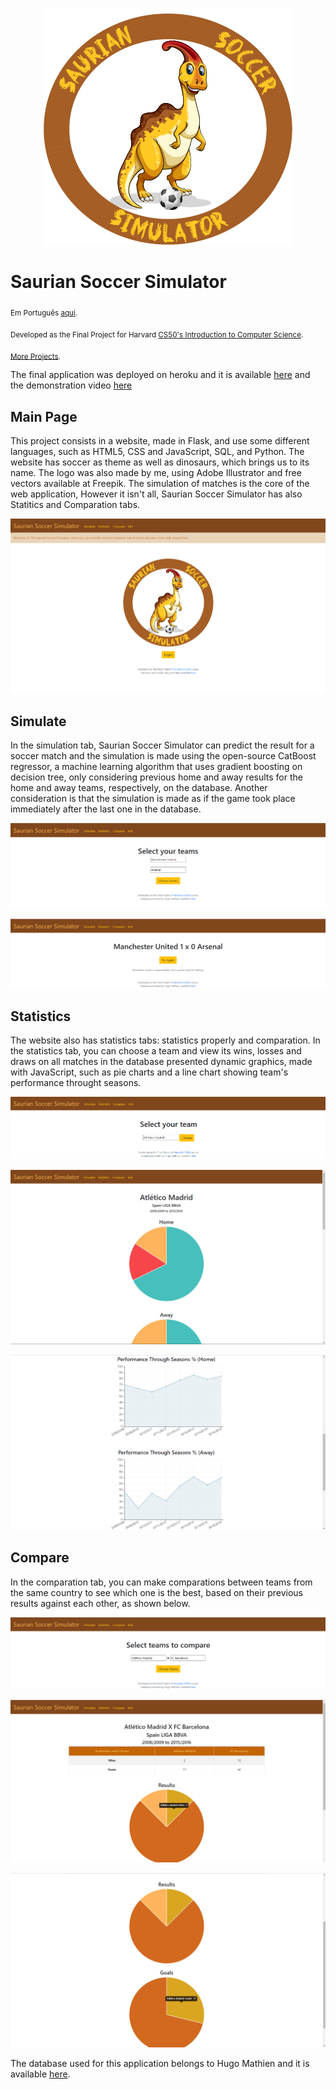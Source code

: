 <p align="center">
  <img src="/static/sss.png" >
</p>

# Saurian Soccer Simulator
<sub>Em Português [aqui](https://github.com/jhpenas/saurianSoccerSimulator/blob/main/README%20pt.md).</sub>

<sub>Developed as the Final Project for Harvard [CS50's Introduction to Computer Science](https://learning.edx.org/course/course-v1:HarvardX+CS50+X/home).</sub>

<sub>[More Projects](https://github.com/jhpenas/portfolio).</sub>

The final application was deployed on heroku and it is available [here](http://saurian-soccer-simulator.herokuapp.com/) and the demonstration video [here](https://www.youtube.com/watch?v=7lDYlgxDh6Y)


## Main Page
This project consists in a website, made in Flask, and use some different languages, such as HTML5, CSS and JavaScript, SQL, and Python. The website has soccer as theme as well as dinosaurs, which brings us to its name. The logo was also made by me, using Adobe Illustrator and free vectors available at Freepik. The simulation of matches is the core of the web application, However it isn't all, Saurian Soccer Simulator has also Statitics and Comparation tabs.
<p align="center">
  <img src="/Screenshots/index.png" >
</p>

## Simulate
In the simulation tab, Saurian Soccer Simulator can predict the result for a soccer match and the simulation is made using the open-source CatBoost regressor, a machine learning algorithm that uses gradient boosting on decision tree, only considering previous home and away results for the home and away teams, respectively, on the database. Another consideration is that the simulation is made as if the game took place immediately after the last one in the database.

<p align="center">
  <img src="/Screenshots/Simulation 2.png" >
</p>
<p align="center">
  <img src="/Screenshots/Simulation 3.png" >
</p>



## Statistics
The website also has statistics tabs: statistics properly and comparation. In the statistics tab, you can choose a team and view its wins, losses and draws on all matches in  the database presented dynamic graphics, made with JavaScript, such as pie charts and a line chart showing team's performance throught seasons. 
<p align="center">
  <img src="/Screenshots/Statistics 1.png" >
</p>
<p align="center">
  <img src="/Screenshots/Statistics 2.png" >
</p>
<p align="center">
  <img src="/Screenshots/Statistics 3.png" >
</p>



## Compare
In the comparation tab, you can make comparations between teams from the same country to see which one is the best, based on their previous results against each other, as shown below.
<p align="center">
  <img src="/Screenshots/Compare 1.png" >
</p>
<p align="center">
  <img src="/Screenshots/Compare 2.png" >
</p>
<p align="center">
  <img src="/Screenshots/Compare 3.png" >
</p>


The database used for this application belongs to Hugo Mathien and it is available [here](https://www.kaggle.com/hugomathien/soccer).

